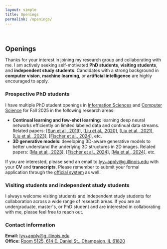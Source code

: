 ```yaml
---
layout: simple
title: Openings
permalink: /openings/
---
```


<h2 style="margin: 60px 0px 10px;">Openings</h2>


Thanks for your interest in joining my research group and collaborating with me. I am actively seeking self-motivated **PhD students**, **visiting students**, and **independent study students**. Candidates with a strong background in **computer vision**, **machine learning**, or **artificial intelligence** are highly encouraged to apply.


### Prospective PhD students

I have multiple PhD student openings in [Information Sciences](https://ischool.illinois.edu/degrees-programs/graduate/phd-information-sciences/) and [Computer Science](https://siebelschool.illinois.edu/academics/graduate/phd-program/) for Fall 2025 in the following research areas:

- **Continual learning and few-shot learning:** learning deep neural networks efficiently on limited labeled data and continual data streams. Related papers: [\[Sun et al., 2019\]](https://openaccess.thecvf.com/content_CVPR_2019/papers/Sun_Meta-Transfer_Learning_for_Few-Shot_Learning_CVPR_2019_paper.pdf), [\[Liu et al., 2020\]](https://arxiv.org/pdf/2002.10211.pdf), [\[Liu et al., 2021\]](https://arxiv.org/pdf/2010.05063), [\[Liu et al., 2023\]](https://arxiv.org/pdf/2301.05032), [\[Fischer et al., 2024\]](https://www.cs.jhu.edu/~yyliu/preprints/iNeMo_Incremental_Neural_Mesh_Models_for_Robust_Class-Incremental_Learning.pdf), etc.
- **3D generative models**: developing 3D-aware generative models to better understand the underlying 3D structures in 2D images. Related papers: [\[Ma et al., 2023\]](https://openreview.net/pdf?id=XlkN11Xj6J), [\[Fischer et al., 2024\]](https://www.cs.jhu.edu/~yyliu/preprints/iNeMo_Incremental_Neural_Mesh_Models_for_Robust_Class-Incremental_Learning.pdf), [\[Ma et al., 2024\]](https://arxiv.org/pdf/2406.09613), etc.

If you are interested, please send an email to <email><a href="mailto:lyy+apply@g.illinois.edu">lyy+apply@g.illinois.edu</a></email> with your **CV** and **transcripts**. Please remember to submit your formal application through the [official system](https://grad.illinois.edu/admissions/apply) as well.

### Visiting students and independent study students 

I always welcome visiting students and independent study students for collaboration across a wide range of research areas. If you are an undergraduate, master's, or PhD student and are interested in collaborating with me, please feel free to reach out.

### Contact information

<strong>Email:</strong> <email><a href="mailto:lyy+apply@g.illinois.edu">lyy+apply@g.illinois.edu</a></email>
<br>
<strong>Office:</strong> <a href="https://maps.app.goo.gl/sTBLkKCDBaAD81eA9">Room 5125, 614 E. Daniel St., Champaign, IL 61820</a>
